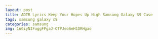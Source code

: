 ```yaml
---
layout: post
title: ADTR Lyrics Keep Your Hopes Up High Samsung Galaxy S9 Case
tags: samsung galaxy s9
categories: samsung
img: 1uGiyNIFuggFPgaJ-OTPJeo6eH1DRHgao
---
```


